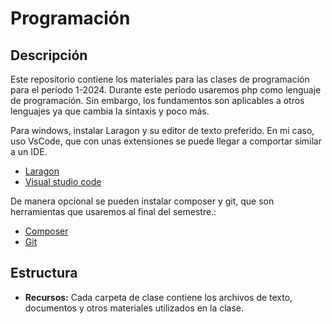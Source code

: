 # Programación

## Descripción

Este repositorio contiene los materiales para las clases de programación para el período 1-2024.
Durante este período usaremos php como lenguaje de programación. Sin embargo, los fundamentos son aplicables a otros lenguajes ya que cambia la sintaxis y poco más.

Para windows, instalar Laragon y su editor de texto preferido. En mi caso, uso VsCode, que con unas extensiones se puede llegar a comportar similar a un IDE.

* [Laragon](https://laragon.org/)
* [Visual studio code](https://code.visualstudio.com/)

De manera opcional se pueden instalar composer y git, que son herramientas que usaremos al final del semestre.:

* [Composer](https://getcomposer.org/)
* [Git](https://git-scm.com/)

## Estructura

* **Recursos:** Cada carpeta de clase contiene los archivos de texto, documentos y otros materiales utilizados en la clase.

<!-- ## Enlaces a las clases

**Nota:** Esta sección se irá actualizando a medida que se añadan nuevas clases. 

**Clase 1: Temas asociados a la programación**

* [01 - Prueba exploratoria](https://github.com/eduardr10/Recursos-para-estudiantes/blob/main/01%20-%20CLASE%2004-03-2024/01%20-%20Prueba%20exploratoria.yaml)
* [02 - Temas asociados a la programación](https://github.com/eduardr10/Recursos-para-estudiantes/blob/main/01%20-%20CLASE%2004-03-2024/02%20-%20Temas%20asociados%20a%20la%20programaci%C3%B3n.yaml)
* [02.5 - Uso de herramientas](https://github.com/eduardr10/Recursos-para-estudiantes/blob/main/01%20-%20CLASE%2004-03-2024/02.5%20-%20Uso%20de%20herramientas.yaml)
* [03 - Análisis sobre la programación](https://github.com/eduardr10/Recursos-para-estudiantes/blob/main/01%20-%20CLASE%2004-03-2024/03%20-%20Analisis%20de%20la%20programaci%C3%B3n.yaml)

**Clase 2: Introducción a la programación**

* [00 - Temario](https://github.com/eduardr10/Recursos-para-estudiantes/blob/main/02%20-%20CLASE%2011-03-2024/00%20-%20temario.yaml)
* [01 - Cliente-Servidor](https://github.com/eduardr10/Recursos-para-estudiantes/blob/main/02%20-%20CLASE%2011-03-2024/01%20-%20cliente-servidor.txt)
* [02 - PHP como lenguaje de servidor](https://github.com/eduardr10/Recursos-para-estudiantes/blob/main/CLASE-02%2011-03-2024/02%20-%20PHP%20como%20lenguaje%20de%20servidor)
* [03 - Variables](https://github.com/eduardr10/Recursos-para-estudiantes/blob/main/02%20-%20CLASE%2011-03-2024/02%20-%20PHP%20como%20lenguaje%20de%20servidor.txt)
* [04 - echo - Mostrar datos al cliente](https://github.com/eduardr10/Recursos-para-estudiantes/blob/main/02%20-%20CLASE%2011-03-2024/04%20-%20echo%20-%20Mostrar%20datos%20al%20cliente.txt)

**Ejemplos de código**

* [Carpeta con ejemplos](https://github.com/eduardr10/Recursos-para-estudiantes/tree/main/03%20-%20Ejemplos%20pr%C3%A1cticos) -->
